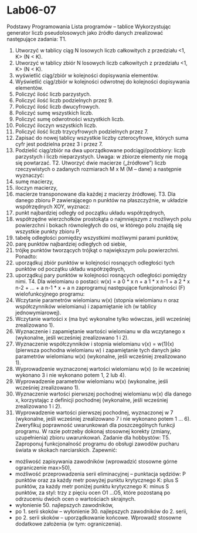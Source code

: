 # Lab06-07
Podstawy Programowania
Lista programów – tablice
Wykorzystując generator liczb pseudolosowych jako źródło danych zrealizować następujące zadania:
T1.
1. Utworzyć w tablicy ciąg N losowych liczb całkowitych z przedziału <1, K> (N < K).
2. Utworzyć w tablicy zbiór N losowych liczb całkowitych z przedziału <1, K> (N < K).
3. wyświetlić ciąg/zbiór w kolejności dopisywania elementów.
4. Wyświetlić ciąg/zbiór w kolejności odwrotnej do kolejności dopisywania elementów.
5. Policzyć ilość liczb parzystych.
6. Policzyć ilość liczb podzielnych przez 9.
7. Policzyć ilość liczb dwucyfrowych.
8. Policzyć sumę wszystkich liczb.
9. Policzyć sumę odwrotności wszystkich liczb.
10. Policzyć iloczyn wszystkich liczb.
11. Policzyć ilość liczb trzycyfrowych podzielnych przez 7.
12. Zapisać do nowej tablicy wszystkie liczby czterocyfrowe, których suma cyfr jest podzielna
przez 3 i przez 7.
13. Podzielić ciąg/zbiór na dwa uporządkowane podciągi/podzbiory: liczb parzystych i liczb
nieparzystych.
Uwaga: w zbiorze elementy nie mogą się powtarzać.
T2. Utworzyć dwie macierze („źródłowe”) liczb rzeczywistych o zadanych rozmiarach M x M (M – dane)
a następnie wyznaczyć:
1. sumę macierzy,
2. iloczyn macierzy,
3. macierze transponowane dla każdej z macierzy źródłowej.
T3. Dla danego zbioru P zawierającego n punktów na płaszczyźnie, w układzie współrzędnych XOY,
wyznacz:
1. punkt najbardziej odległy od początku układu współrzędnych,
2. współrzędne wierzchołków prostokąta o najmniejszym z możliwych polu powierzchni
i bokach równoległych do osi, w którego polu znajdą się wszystkie punkty zbioru P,
3. tabelę odległości pomiędzy wszystkimi możliwymi parami punktów,
4. parę punktów najbardziej odległych od siebie,
5. trójkę punktów tworzących trójkąt o największym polu powierzchni.
Ponadto:
6. uporządkuj zbiór punktów w kolejności rosnących odległości tych punktów od początku
układu współrzędnych,
7. uporządkuj pary punktów w kolejności rosnących odległości pomiędzy nimi.
T4. Dla wielomianu o postaci:
w(x) = a 0 * x n + a 1 * x n-1 + a 2 * x n-2 + ... + a n-1 * x + a n
zaprogramuj następujące funkcjonalności (F) wielofunkcyjnego programu:
1. Wczytanie parametrów wielomianu w(x) (stopnia wielomianu n oraz współczynników
wielomianu) i zapamiętanie ich (w tablicy jednowymiarowej).
2. Wczytanie wartości x (ma być wykonalne tylko wówczas, jeśli wcześniej zrealizowano 1).
3. Wyznaczenie i zapamiętanie wartości wielomianu w dla wczytanego x (wykonalne, jeśli
wcześniej zrealizowano 1 i 2).
4. Wyznaczenie współczynników i stopnia wielomianu v(x) = w(1)(x) (pierwsza pochodna
wielomianu w) i zapamiętanie tych danych jako parametrów wielomianu w(x) (wykonalne, jeśli
wcześniej zrealizowano 1).
5. Wyprowadzenie wyznaczonej wartości wielomianu w(x) (o ile wcześniej wykonano 3 i nie
wykonano potem 1, 2 lub 4).
6. Wyprowadzenie parametrów wielomianu w(x) (wykonalne, jeśli wcześniej zrealizowano 1).
7. Wyznaczenie wartości pierwszej pochodnej wielomianu w(x) dla danego x, korzystając z definicji
pochodnej (wykonalne, jeśli wcześniej zrealizowano 1 i 2).
8. Wyprowadzenie wartości pierwszej pochodnej, wyznaczonej w 7 (wykonalne, jeśli wcześniej
zrealizowano 7 i nie wykonano potem 1 … 6).
Zweryfikuj poprawność uwarunkowań dla poszczególnych funkcji programu. W razie potrzeby
dokonaj stosownej korekty (zmiany, uzupełnienia) zbioru uwarunkowań.
Zadanie dla hobbystów:
T5. Zaproponuj funkcjonalność programu do obsługi zawodów pucharu świata w skokach narciarskich.
Zapewnić:
- możliwość zapisywania zawodników (wprowadzić stosowne górne ograniczenie max>50),
- możliwość przeprowadzenia serii eliminacyjnej – punktacja sędziów: P punktów oraz za każdy
metr powyżej punktu krytycznego K: plus S punktów, za każdy metr poniżej punktu krytycznego
K: minus S punktów, za styl: trzy z pięciu ocen O1 ...O5, które pozostaną po odrzuceniu dwóch
ocen o wartościach skrajnych.
- wyłonienie 50. najlepszych zawodników,
- po 1. serii skoków – wyłonienie 30. najlepszych zawodników do 2. serii,
- po 2. serii skoków – uporządkowanie końcowe.
Wprowadź stosowne dodatkowe założenia (w tym: ograniczenia). 
